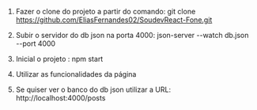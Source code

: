 1) Fazer o clone do projeto a partir do comando:
git clone https://github.com/EliasFernandes02/SoudevReact-Fone.git

2) Subir o servidor do db json na porta 4000:
json-server --watch db.json --port 4000

3) Inicial o projeto :
npm start

4) Utilizar as funcionalidades da página

5) Se quiser ver o banco do db json utilizar a URL:
http://localhost:4000/posts
